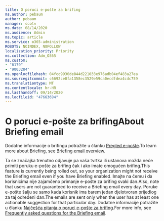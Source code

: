 ```yaml
---
title: O poruci e-pošte za brifing
ms.author: pebaum
author: pebaum
manager: scotv
ms.date: 08/14/2020
ms.audience: Admin
ms.topic: article
ms.service: o365-administration
ROBOTS: NOINDEX, NOFOLLOW
localization_priority: Priority
ms.collection: Adm_O365
ms.custom:
- "6179"
- "9003284"
ms.openlocfilehash: 04fcc9930de844d221033e976adb04ef483a27ea
ms.sourcegitcommit: c6692ce0fa1358ec3529e59ca0ecdfdea4cdc759
ms.translationtype: MT
ms.contentlocale: hr-HR
ms.lasthandoff: 09/14/2020
ms.locfileid: "47663694"
---
```

# <a name="about-briefing-email"></a><span data-ttu-id="4f71c-102">O poruci e-pošte za brifing</span><span class="sxs-lookup"><span data-stu-id="4f71c-102">About Briefing email</span></span>

<span data-ttu-id="4f71c-103">Dodatne informacije o brifingu potražite u članku [Pregled e-pošte](https://docs.microsoft.com/briefing/be-overview).</span><span class="sxs-lookup"><span data-stu-id="4f71c-103">To learn more about Briefing, see [Briefing email overview](https://docs.microsoft.com/briefing/be-overview).</span></span>  

<span data-ttu-id="4f71c-104">Ta se značajka trenutno odjavuje pa vaša tvrtka ili ustanova možda neće primiti poruku e-pošte za brifing čak i ako imate omogućen brifing.</span><span class="sxs-lookup"><span data-stu-id="4f71c-104">This feature is currently being rolled out, so your organization might not receive the Briefing email even if you have Briefing enabled.</span></span> <span data-ttu-id="4f71c-105">Imajte na čemu i da korisnicima nije zajamčeno primanje e-pošte za brifing svaki dan.</span><span class="sxs-lookup"><span data-stu-id="4f71c-105">Also, note that users are not guaranteed to receive a Briefing email every day.</span></span> <span data-ttu-id="4f71c-106">Poruke e-pošte šalju se samo kada korisnik ima barem jedan djelotvoran prijedlog za taj određeni dan.</span><span class="sxs-lookup"><span data-stu-id="4f71c-106">The emails are sent only when the user has at least one actionable suggestion for that particular day.</span></span> <span data-ttu-id="4f71c-107">Dodatne informacije potražite u članku [Najčešća pitanja o poruci e-pošte za brifing](https://docs.microsoft.com/briefing/be-faqs).</span><span class="sxs-lookup"><span data-stu-id="4f71c-107">For more info, see [Frequently asked questions for the Briefing email](https://docs.microsoft.com/briefing/be-faqs).</span></span>